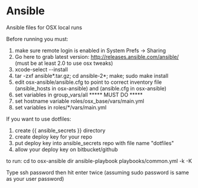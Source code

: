 # Ansible
Ansible files for OSX local runs

Before running you must:
1. make sure remote login is enabled in System Prefs -> Sharing
2.  Go here to grab latest version: http://releases.ansible.com/ansible/ (must be at least 2.0 to use osx tweaks)
3.  xcode-select --install
4.  tar -zxf ansible*.tar.gz; cd ansible-2*; make; sudo make install
5.  edit osx-ansible/ansible.cfg to point to correct inventory file (ansible_hosts in osx-ansible) and (ansible.cfg in osx-ansible)
6.  set variables in group_vars/all ***** MUST DO *****
7.  set hostname variable roles/osx_base/vars/main.yml
8.  set variables in roles/*/vars/main.yml

If you want to use dotfiles:
1.  create {{ ansible_secrets }} directory
2.  create deploy key for your repo
3.  put deploy key into ansible_secrets repo with file name "dotfiles"
4.  allow your deploy key on bitbucket/github


to run: 
cd to osx-ansible dir
ansible-playbook playbooks/common.yml -k -K 

Type ssh password then hit enter twice (assuming sudo password is same as your user password)